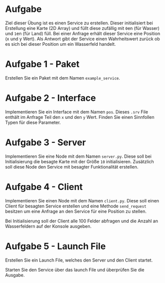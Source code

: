 # Aufgabe 

Ziel dieser Übung ist es einen Service zu erstellen. Dieser initialisiert bei Erstellung eine Karte (2D Array) und füllt diese zufällig mit `0`en (für Wasser) und `1`en (für Land) füll. Bei einer Anfrage erhält dieser Service eine Position (x und y Wert).  Als Antwort gibt der Service einen Wahrheitswert zurück ob es sich bei dieser Position um ein Wasserfeld handelt.

# Aufgabe 1 - Paket

Erstellen Sie ein Paket mit dem Namen `example_service`. 

# Aufgabe 2 - Interface

Implementieren Sie ein Interface mit dem Namen `pos`. Dieses `.srv` File enthält im Anfrage Teil den `x` und den `y` Wert. Finden Sie einen Sinnfollen Typen für diese Parameter.

# Aufgabe 3 - Server

Implementieren Sie eine Node mit dem Namen `server.py`. Diese soll bei Initialisierung die besagte Karte mit der Größe `10` initialisieren. Zusätzlich soll diese Node den Service mit besagter Funktionalität erstellen.

# Aufgabe 4 - Client

Implementieren Sie einen Node mit dem Namen `client.py`. Diese soll einen Client für besagten Service erstellen und eine Methode `send_request` besitzen um eine Anfrage an den Service für eine Position zu stellen.

Bei Initialisierung soll der Client alle 100 Felder abfragen und die Anzahl an Wasserfeldern auf der Konsole ausgeben.

# Aufgabe 5 - Launch File

Erstellen Sie ein Launch File, welches den Server und den Client startet.


Starten Sie den Service über das launch File und überprüfen Sie die Ausgabe.
